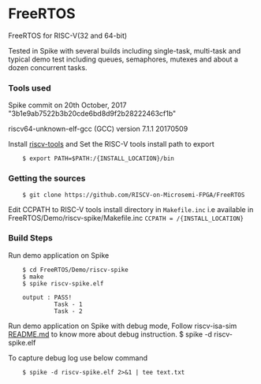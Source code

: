 # FreeRTOS
FreeRTOS for RISC-V(32 and 64-bit)

Tested in Spike with several builds including single-task, multi-task and typical demo test including queues, semaphores, mutexes and about a dozen concurrent tasks.

### Tools used

Spike commit on 20th October, 2017 "3b1e9ab7522b3b20cde6bd8d9f2b28222463cf1b"

riscv64-unknown-elf-gcc (GCC) version 7.1.1 20170509


Install [riscv-tools](https://github.com/riscv/riscv-tools) and Set the RISC-V tools install path to export

        $ export PATH=$PATH:/{INSTALL_LOCATION}/bin

### Getting the sources

        $ git clone https://github.com/RISCV-on-Microsemi-FPGA/FreeRTOS


Edit CCPATH to RISC-V tools install directory in `Makefile.inc`  i.e available in FreeRTOS/Demo/riscv-spike/Makefile.inc
    `CCPATH	= /{INSTALL_LOCATION}`

### Build Steps

Run demo application on Spike

        $ cd FreeRTOS/Demo/riscv-spike
        $ make
        $ spike riscv-spike.elf

        output : PASS! 
                 Task - 1
                 Task - 2
             
Run demo application on Spike with debug mode, Follow riscv-isa-sim [README.md](https://github.com/riscv/riscv-isa-sim) to know more about debug instruction.
        $ spike -d riscv-spike.elf

To capture debug log use below command

        $ spike -d riscv-spike.elf 2>&1 | tee text.txt



